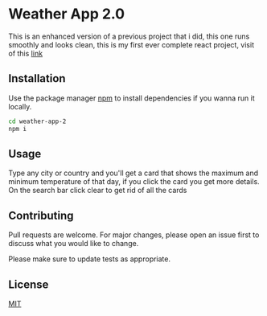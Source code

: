 # Weather App 2.0

This is an enhanced version of a previous project that i did, this one runs smoothly and looks clean, this is my first ever complete react project, visit of this [link](https://weather-app-2-0-nu.vercel.app/)

## Installation

Use the package manager [npm](https://pip.pypa.io/en/stable/) to install dependencies if you wanna run it locally.

```bash
cd weather-app-2
npm i
```

## Usage

Type any city or country and you'll get a card that shows the maximum and minimum temperature of that day, if you click the card you get more details.
On the search bar click clear to get rid of all the cards



## Contributing

Pull requests are welcome. For major changes, please open an issue first
to discuss what you would like to change.

Please make sure to update tests as appropriate.

## License

[MIT](https://choosealicense.com/licenses/mit/)
